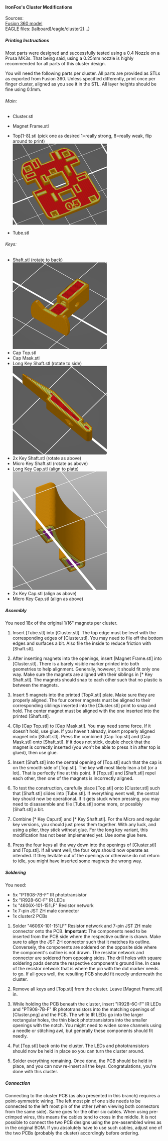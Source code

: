 #### IronFox's Cluster Modifications

Sources:<br>
[Fusion 360 model](https://a360.co/2PBIouj)<br>
EAGLE files: [lalboard]/eagle/cluster2(...)<br>

##### Printing Instructions

Most parts were designed and successfully tested using a 0.4 Nozzle on a Prusa MK3s.
That being said, using a 0.25mm nozzle is highly recommended for all parts of this cluster design.

You will need the following parts per cluster. All parts are provided as STLs as exported from Fusion 360.
Unless specified differently, print once per finger cluster, aligned as you see it in the STL. All layer heights should be fine using 0.1mm.
###### Main:
* Cluster.stl
* Magnet Frame.stl
* Top[1-8].stl (pick one as desired 1=really strong, 8=really weak, flip around to print)<br>
	<img src="https://github.com/IronFox/lalboard/raw/master/stls/ironfox%20cluster2/images/top.png" width="300px"/>
	
* Tube.stl
###### Keys:
* Shaft.stl (rotate to back) <br>
	<img src="https://github.com/IronFox/lalboard/raw/master/stls/ironfox%20cluster2/images/shaft.png" width="300px"/>
* Cap Top.stl
* Cap Mask.stl
* Long Key Shaft.stl (rotate to side) <br>
	<img src="https://github.com/IronFox/lalboard/raw/master/stls/ironfox%20cluster2/images/long_shaft.png" width="300px"/>
* 2x Key Shaft.stl (rotate as above)
* Micro Key Shaft.stl (rotate as above)
* Long Key Cap.stl (align to plate) <br>
	<img src="https://github.com/IronFox/lalboard/raw/master/stls/ironfox%20cluster2/images/long_cap.png" width="300px"/>
* 2x Key Cap.stl (align as above)
* Micro Key Cap.stl (align as above)


##### Assembly

You need 18x of the original 1/16" magnets per cluster.

1. Insert [Tube.stl] into [Cluster.stl]. The top edge must be level with the corresponding edges of [Cluster.stl]. You may need to file off the bottom edges and surfaces a bit. Also file the inside to reduce friction with [Shaft.stl].

1. After inserting magnets into the openings, insert [Magnet Frame.stl] into [Cluster.stl]. There is a barely visible marker printed into both geometries to help alignment. Generally, however, it should fit only one way.
Make sure the magnets are aligned with their siblings in [* Key Shaft.stl].
The magnets should snap to each other such that no plastic is between the magnets.

1. Insert 5 magnets into the printed [TopX.stl] plate. Make sure they are properly aligned. The four corner magnets must be aligned to their corresponding siblings inserted into the [Cluster.stl] print to snap and hold.
The center magnet must be aligned with the one inserted into the printed [Shaft.stl].

1. Clip [Cap Top.stl] to [Cap Mask.stl]. You may need some force. If it doesn't hold, use glue.
If you haven't already, insert properly aligned magnet into [Shaft.stl].
Press the combined [Cap Top.stl] and [Cap Mask.stl] onto [Shaft.stl]. 
If it does not stick, double check that the magnet is correctly inserted (you won't be able to press it in after top is glued), then use glue.

1. Insert [Shaft.stl] into the central opening of [Top.stl] such that the cap is on the smooth side of [Top.stl].
The key will most likely lean a bit (or a lot). That is perfectly fine at this point. If [Top.stl] and [Shaft.stl] repel each other, then one of the magnets is incorrectly aligned.

1. To test the construction, carefully place [Top.stl] onto [Cluster.stl] such that [Shaft.stl] slides into [Tube.stl].
If everything went well, the central key should now be operational. If it gets stuck when pressing, you may need to disassemble and file [Tube.stl] some more, or possibly [Shaft.stl] a bit.

1. Combine [* Key Cap.stl] and [* Key Shaft.stl].
For the Micro and regular key versions, you should just press them together.
With any luck, and using a plier, they stick without glue.
For the long key variant, this modification has not been implemented yet.
Use some glue here.

1. Press the four keys all the way down into the openings of [Cluster.stl] and [Top.stl].
If all went well, the four keys should now operate as intended.
If they levitate out of the openings or otherwise do not return to idle, you might have inserted some magnets the wrong way.

##### Soldering

You need:
* 5x "PT908-7B-F" IR phototransistor
* 5x "IR928-6C-F" IR LEDs
* 1x "4606X-101-151LF" Resistor network
* 1x 7-pin JST ZH male connector
* 1x cluster2 PCBs



1. Solder "4606X-101-151LF" Resistor network and 7-pin JST ZH male connector onto the PCB. 
**Important**: The components need to be inserted from the PCB side where the respective outline is drawn.
Make sure to align the JST ZH connector such that it matches its outline.
Conversely, the components are soldered on the opposite side where the component's outline is not drawn.
The resistor network and connector are soldered from opposing sides.
The drill holes with square soldering pads denote the respective component's ground line.
In case of the resistor network that is where the pin with the dot marker needs to go.
If all goes well, the resulting PCB should fit needly underneath the cluster.

1. Remove all keys and [Top.stl] from the cluster.
Leave [Magnet Frame.stl] in.

1. While holding the PCB beneath the cluster, insert "IR928-6C-F" IR LEDs and "PT908-7B-F" IR phototransistors into the matching openings of [Cluster.png] and the PCB.
The white IR LEDs go into the larger rectangular holes, the thin black phototransistors into the smaller openings with the notch.
You might need to widen some channels using a needle or stitching awl, but generally these components should fit needly.
1. Put [Top.stl] back onto the cluster.
The LEDs and phototransistors should now be held in place so you can turn the cluster around.
1. Solder everything remaining.
Once done, the PCB should be held in place, and you can now re-insert all the keys.
Congratulations, you're done with this cluster.


##### Connection

Connecting to the cluster PCB (as also presented in this branch) requires a point-symmetric wiring.
The left most pin of one side needs to be connected to the left most pin of the other (when viewing both connectors from the same side).
Same goes for the other six cables.
When using pre-crimped wires, this means the cables tend to cross in the middle.
It is not possible to connect the two PCB designs using the pre-assembled wires as in the original BOM.
If you absolutely have to use such cables, adjust one of the two PCBs (probably the cluster) accordingly before ordering.
